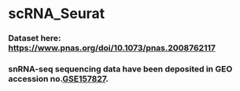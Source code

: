 # scRNA_Seurat
### Dataset here: https://www.pnas.org/doi/10.1073/pnas.2008762117

### snRNA-seq sequencing data have been deposited in GEO accession no.[GSE157827](https://www.ncbi.nlm.nih.gov/geo/query/acc.cgi?acc=GSE157827).

